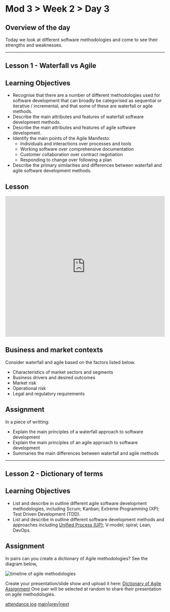# Mod 3 > Week 2 > Day 3

## Overview of the day

Today we look at different software methodologies and come to see their strengths and weaknesses.

----

## Lesson 1 - Waterfall vs Agile

## Learning Objectives

*   Recognise that there are a number of different methodologies used for software development that can broadly be categorised as sequential or iterative / incremental, and that some of these are waterfall or agile methods.
*   Describe the main attributes and features of waterfall software development methods.
*   Describe the main attributes and features of agile software development.
*   Identify the main points of the Agile Manifesto:
    *   Individuals and interactions over processes and tools
    *   Working software over comprehensive documentation
    *   Customer collaboration over contract negotiation
    *   Responding to change over following a plan
*   Describe the primary similarities and differences between waterfall and agile software development methods.

## Lesson

<iframe src="https://docs.google.com/presentation/d/e/2PACX-1vTwX_FF-Y7d8lMz-hTKs6VFE2ozsHfMGyPVxYNy3NbjavUt-yKqeBTLk6EfF2aWx0o_SjMlyEBOSWwA/embed?start=false&amp;loop=false&amp;delayms=3000" frameborder="0" width="100%" height="444" allowfullscreen="true" mozallowfullscreen="true" webkitallowfullscreen="true"></iframe>

## Business and market contexts

Consider waterfall and agile based on the factors listed below.

*   Characteristics of market sectors and segments
*   Business drivers and desired outcomes
*   Market risk
*   Operational risk
*   Legal and regulatory requirements

## Assignment

In a piece of writting:

*   Explain the main principles of a waterfall approach to software development
*   Explain the main principles of an agile approach to software development
*   Summaries the main differences between waterfall and agile methods

----

## Lesson 2 - Dictionary of terms

## Learning Objectives

*   List and describe in outline different agile software development methodologies, including Scrum; Kanban; Extreme Programming (XP); Test Driven Development (TDD).
*   List and describe in outline different software development methods and approaches including [Unified Process (UP)](https://sceweb.uhcl.edu/helm/RationalUnifiedProcess/); V-model; spiral; Lean; DevOps.

## Assignment

In pairs can you create a dictionary of Agile methodologies? See the diagram below[.](https://docs.google.com/document/d/1jTCIICfjts4LewF8xExsGlowcjkbgFZ3Tv8CwCsqHFY/edit)

![timeline of agile methodologies](https://user-images.githubusercontent.com/4499581/80801306-d18f9700-8ba3-11ea-8058-c502e4dc2d6b.png)

Create your presentation/slide show and upload it here: [Dictionary of Agile Assignment](https://applied.whitehat.org.uk/mod/assign/view.php?id=7999&action=editsubmission) One pair will be selected at random to share their presentation on agile methodologies.

[attendance log](https://platform.multiverse.io/apprentice/attendance-log/205)
[main](/swe)|[prev](/swe/mod3/wk2/day2.html)|[next](/swe/mod3/wk2/day4.html)